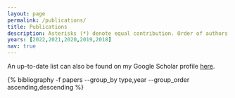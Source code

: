```yaml
---
layout: page
permalink: /publications/
title: Publications
description: Asterisks (*) denote equal contribution. Order of authors determined via conflip.
years: [2022,2021,2020,2019,2018]
nav: true
---
```


An up-to-date list can also be found on my Google Scholar profile [here](https://scholar.google.com/citations?user=iBuxBEUAAAAJ).

<div class="publications">
{% bibliography -f papers --group_by type,year --group_order ascending,descending %}
</div>
